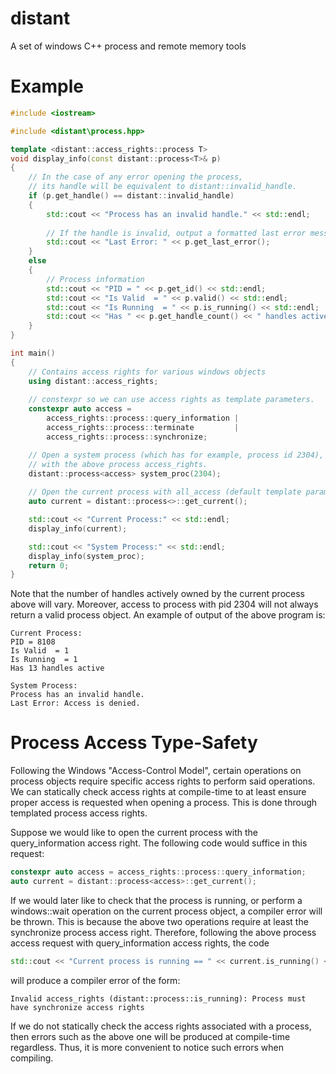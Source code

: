 # distant
A set of windows C++ process and remote memory tools 

# Example

```c++
#include <iostream>

#include <distant\process.hpp>

template <distant::access_rights::process T>
void display_info(const distant::process<T>& p)
{
	// In the case of any error opening the process,
	// its handle will be equivalent to distant::invalid_handle.
	if (p.get_handle() == distant::invalid_handle)
	{
		std::cout << "Process has an invalid handle." << std::endl;
		
		// If the handle is invalid, output a formatted last error message
		std::cout << "Last Error: " << p.get_last_error();
	}
	else
	{
		// Process information
		std::cout << "PID = " << p.get_id() << std::endl;
		std::cout << "Is Valid  = " << p.valid() << std::endl;
		std::cout << "Is Running  = " << p.is_running() << std::endl;
		std::cout << "Has " << p.get_handle_count() << " handles active" << std::endl;
	}
}

int main()
{
	// Contains access rights for various windows objects
	using distant::access_rights;
	
	// constexpr so we can use access rights as template parameters.
	constexpr auto access = 
		access_rights::process::query_information | 
		access_rights::process::terminate		  |
		access_rights::process::synchronize;

	// Open a system process (which has for example, process id 2304),
	// with the above process access_rights.
	distant::process<access> system_proc(2304);
	
	// Open the current process with all_access (default template parameter is all_access).
	auto current = distant::process<>::get_current();

	std::cout << "Current Process:" << std::endl;
	display_info(current);

	std::cout << "System Process:" << std::endl;
	display_info(system_proc);
	return 0;
}

```

Note that the number of handles actively owned by the current process above will vary. Moreover, 
access to process with pid 2304 will not always return a valid process object.
An example of output of the above program is:

```
Current Process:
PID = 8108
Is Valid  = 1
Is Running  = 1
Has 13 handles active

System Process:
Process has an invalid handle.
Last Error: Access is denied.
```

# Process Access Type-Safety

Following the Windows "Access-Control Model", certain operations on process objects require
specific access rights to perform said operations. We can statically check access rights
at compile-time to at least ensure proper access is requested when opening a process. This 
is done through templated process access rights.

Suppose we would like to open the current process with the query_information access right. 
The following code would suffice in this request:

```c++
constexpr auto access = access_rights::process::query_information;
auto current = distant::process<access>::get_current();
```

If we would later like to check that the process is running, or perform a windows::wait operation
on the current process object, a compiler error will be thrown. This is because the above two operations
require at least the synchronize process access right. Therefore, following the above process access request
with query_information access rights, the code
```c++
std::cout << "Current process is running == " << current.is_running() << std::endl;
```
will produce a compiler error of the form:
```
Invalid access_rights (distant::process::is_running): Process must have synchronize access rights
```
If we do not statically check the access rights associated with a process, then errors such as the above 
one will be produced at compile-time regardless. Thus, it is more convenient to notice such errors when
compiling.